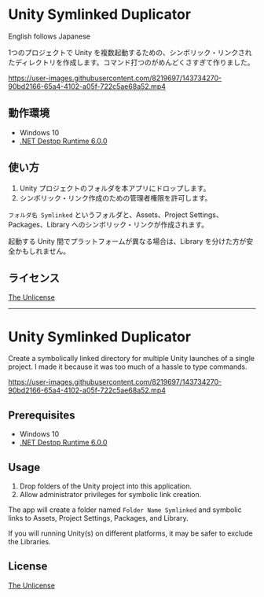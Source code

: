 # Unity Symlinked Duplicator

English follows Japanese

1つのプロジェクトで Unity を複数起動するための、シンボリック・リンクされたディレクトリを作成します。コマンド打つのがめんどくさすぎて作りました。

https://user-images.githubusercontent.com/8219697/143734270-90bd2166-65a4-4102-a05f-722c5ae68a52.mp4

## 動作環境

- Windows 10
- [.NET Destop Runtime 6.0.0](https://dotnet.microsoft.com/download/dotnet/6.0)

## 使い方

1. Unity プロジェクトのフォルダを本アプリにドロップします。
2. シンボリック・リンク作成のための管理者権限を許可します。

`フォルダ名 Symlinked` というフォルダと、Assets、Project Settings、Packages、Library へのシンボリック・リンクが作成されます。

起動する Unity 間でプラットフォームが異なる場合は、Library を分けた方が安全かもしれません。

## ライセンス

[The Unlicense](LICENSE)

---

# Unity Symlinked Duplicator

Create a symbolically linked directory for multiple Unity launches of a single project. I made it because it was too much of a hassle to type commands.

https://user-images.githubusercontent.com/8219697/143734270-90bd2166-65a4-4102-a05f-722c5ae68a52.mp4

## Prerequisites

- Windows 10
- [.NET Destop Runtime 6.0.0](https://dotnet.microsoft.com/download/dotnet/6.0)

## Usage

1. Drop folders of the Unity project into this application.
2. Allow administrator privileges for symbolic link creation.

The app will create a folder named `Folder Name Symlinked` and symbolic links to Assets, Project Settings, Packages, and Library.

If you will running Unity(s) on different platforms, it may be safer to exclude the Libraries.

## License

[The Unlicense](LICENSE)
